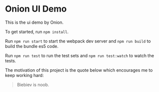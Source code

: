 # Onion UI Demo
This is the ui demo by Onion.

To get started, run `npm install`.

Run `npm run start` to start the webpack dev server and `npm run build` to build the bundle es5 code.

Run `npm run test` to run the test sets and `npm run test:watch` to watch the tests.

The motivation of this project is the quote below which encourages me to keep working hard:
> Biebiev is noob.